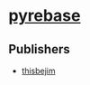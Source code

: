 # [pyrebase](https://pypi.org/project/pyrebase)



## Publishers
- [thisbejim](https://pypi.org/user/thisbejim)

